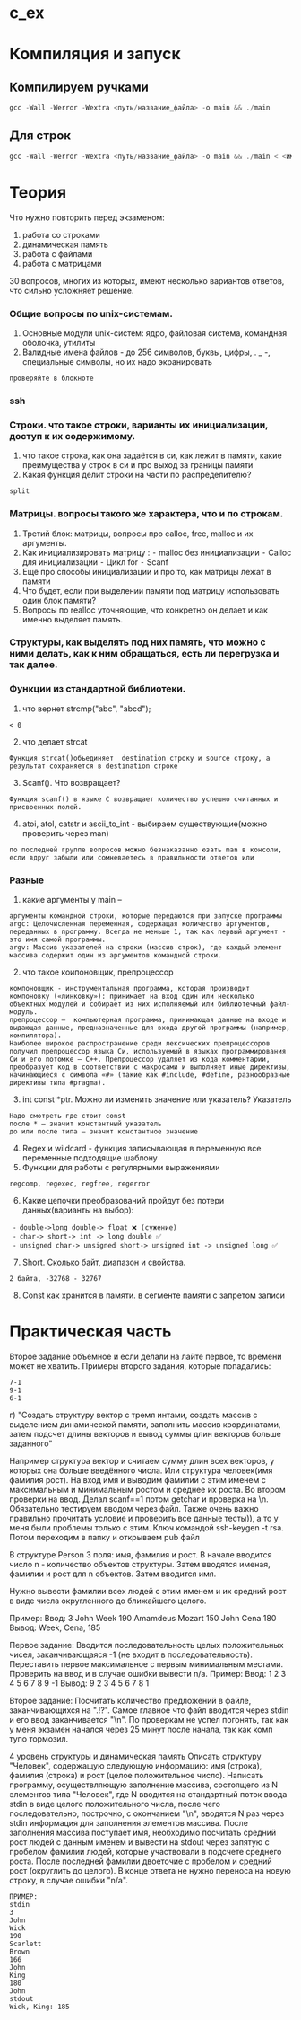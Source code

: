 # c_ex

# Компиляция и запуск
## Компилируем ручками
```c
gcc -Wall -Werror -Wextra <путь/название_файла> -o main && ./main
```
## Для строк
```c
gcc -Wall -Werror -Wextra <путь/название_файла> -o main && ./main < <имя_файла>
```


# Теория

Что нужно повторить перед экзаменом: 
1. работа со строками
2. динамическая память
3. работа с файлами
4. работа с матрицами

30 вопросов, многих из которых, имеют несколько вариантов ответов, что сильно усложняет решение.

### Общие вопросы по unix-системам.  
1. Основные модули unix-систем: ядро, файловая система, командная оболочка, утилиты
2. Валидные имена файлов - до 256 символов, буквы, цифры, . _ -, специальные символы, но их надо экранировать
```
проверяйте в блокноте
```
### ssh
### Cтроки. что такое строки, варианты их инициализации, доступ к их содержимому.
1. что такое строка, как она задаётся в си, как лежит в памяти, какие преимущества у строк в си и про выход за границы памяти
2. Какая функция делит строки на части по распределителю? 
```
split
```


### Матрицы. вопросы такого же характера, что и по строкам.
1. Третий блок: матрицы, вопросы про calloc, free, malloc и их аргументы.
2. Как инициализировать матрицу :
 ⁃ malloc без инициализации
 ⁃ Calloc для инициализации
 ⁃ Цикл for
 ⁃ Scanf
3. Ещё про способы инициализации и про то, как матрицы лежат в памяти
4. Что будет, если при выделении памяти под матрицу использовать один блок памяти? 
5. Вопросы по realloc уточняющие, что конкретно он делает и как именно выделяет память. 

### Структуры, как выделять под них память, что можно с ними делать, как к ним обращаться, есть ли перегрузка и так далее.

### Функции из стандартной библиотеки.
1. что вернет strcmp("abc", "abcd");
```
< 0
```
2. что делает strcat 
```
Функция strcat()объединяет  destination строку и source строку, а результат сохраняется в destination строке
```
3. Scanf(). Что возвращает? 
```
Функция scanf() в языке C возвращает количество успешно считанных и присвоенных полей.
```
4. atoi, atol, catstr и ascii_to_int - выбираем существующие(можно проверить через man)
```
по последней группе вопросов можно безнаказанно юзать man в консоли, если вдруг забыли или сомневаетесь в правильности ответов или
```
### Разные
1. какие аргументы у main – 
```
аргументы командной строки, которые передаются при запуске программы
argc: Целочисленная переменная, содержащая количество аргументов, переданных в программу. Всегда не меньше 1, так как первый аргумент - это имя самой программы. 
argv: Массив указателей на строки (массив строк), где каждый элемент массива содержит один из аргументов командной строки. 
```
2. что такое коипоновщик, препроцессор
```
компоновщик - инструментальная программа, которая производит компоновку («линковку»): принимает на вход один или несколько объектных модулей и собирает из них исполняемый или библиотечный файл-модуль.
препроцессор –  компьютерная программа, принимающая данные на входе и выдающая данные, предназначенные для входа другой программы (например, компилятора).
Наиболее широкое распространение среди лексических препроцессоров получил препроцессор языка Си, используемый в языках программирования Си и его потомке — C++. Препроцессор удаляет из кода комментарии, преобразует код в соответствии с макросами и выполняет иные директивы, начинающиеся с символа «#» (такие как #include, #define, разнообразные директивы типа #pragma).

```
3. int const *ptr. Можно ли изменить значение или указатель? Указатель
```
Надо смотреть где стоит const
после * – значит константный указатель
до или после типа – значит константное значение
```
4. Regex и wildcard - функция записывающая в переменную все переменные подходящие шаблону
5. Функции для работы с регулярными выражениями 
```
regcomp, regexec, regfree, regerror
```
6.  Какие цепочки преобразований пройдут без потери данных(варианты на выбор):
```
 ⁃ double->long double-> float ❌ (сужение)
 ⁃ char-> short-> int -> long double ✅
 ⁃ unsigned char-> unsigned short-> unsigned int -> unsigned long ✅
```
7. Short. Сколько байт, диапазон и свойства.
```
2 байта, -32768 - 32767
``` 
8.  Const как хранится в памяти. в сегменте памяти с запретом записи


# Практическая часть
Второе задание объемное и если делали на лайте первое, то времени может не хватить.
Примеры второго задания, которые попадались:
```
7-1
9-1
6-1
```
г) "Создать структуру вектор с тремя интами, создать массив с выделением динамической памяти, заполнить массив координатами, затем подсчет длины векторов и вывод суммы длин векторов больше заданного"

 Например структура вектор и считаем сумму длин всех векторов, у которых она больше введённого числа. Или структура человек(имя фамилия рост). На вход имя и выводим фамилии с этим именем с максимальным и минимальным ростом и среднее их роста. Во втором проверки на ввод. Делал scanf==1 потом getchar и проверка на \n. Обязательно тестируем вводом через файл. Также очень важно правильно прочитать условие и проверить все данные тесты)), а то у меня были проблемы только с этим. Ключ командой ssh-keygen -t rsa. Потом переходим в папку и открываем pub файл

В структуре Person 3 поля: имя, фамилия и рост. В начале вводится число n - количество объектов структуры. Затем вводятся именая, фамилии и рост для n объектов. Затем вводится имя.

Нужно вывести фамилии всех людей с этим именем и их средний рост в виде числа округленного до ближайшего целого.

Пример:
Ввод: 3
John
Week
190
Amamdeus
Mozart
150
John
Cena
180
Вывод:
Week, Cena, 185


Первое задание: Вводится последовательность целых положительных чисел, заканчивающаяся -1 (не входит в последовательность). Переставить первое максимальное с первым минимальным местами. Проверить на ввод и в случае ошибки вывести n/a.
Пример:
Ввод: 1 2 3 4 5 6 7 8 9 -1
Вывод: 9 2 3 4 5 6 7 8 1

Второе задание: Посчитать количество предложений в файле, заканчивающихся на ".!?". Самое главное что файл вводится через stdin и его ввод заканчивается "\n". По проверкам не успел погонять, так как у меня экзамен начался через 25 минут после начала, так как комп тупо тормозил.

4 уровень
структуры и динамическая память
Описать структуру "Человек", содержащую следующую информацию: имя (строка), фамилия (строка) и рост (целое положительное число). Написать программу, осуществляющую заполнение массива, состоящего из N элементов типа "Человек", где N вводится на стандартный поток ввода stdin в виде целого положительного числа, после чего последовательно, построчно, с окончанием "\n", вводятся N раз через stdin информация для заполнения элементов массива. После заполнения массива поступает имя, необходимо посчитать средний рост людей с данным именем и вывести на stdout через запятую с пробелом фамилии людей, которые участвовали в подсчете среднего роста. После последней фамилии двоеточие с пробелом и средний рост (округлить до целого). В конце ответа не нужно переноса на новую строку, в случае ошибки "n/a".
```
ПРИМЕР:
stdin
3
John
Wick
190
Scarlett
Brown
166
John
King
180
John
stdout
Wick, King: 185
```